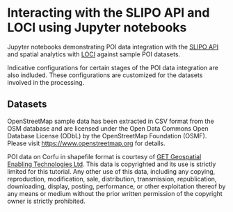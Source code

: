 # Interacting with the SLIPO API and LOCI using Jupyter notebooks

Jupyter notebooks demonstrating POI data integration with the [SLIPO API](https://app.dev.slipo.eu/docs/webapp-api/index.html) and spatial analytics with [LOCI](https://github.com/SLIPO-EU/loci) against sample POI datasets. 

Indicative configurations for certain stages of the POI data integration are also indluded. These configurations are customized for the datasets involved in the processing.

## Datasets

OpenStreetMap sample data has been extracted in CSV format from the OSM database and are licensed under the Open Data Commons Open Database License (ODbL) by the OpenStreetMap Foundation (OSMF). Please visit https://www.openstreetmap.org for details.

POI data on Corfu in shapefile format is courtesy of [GET Geospatial Enabling Technologies Ltd](http://www.get.gr). This data is copyrighted and its use is strictly limited for this tutorial. 
Any other use of this data, including any copying, reproduction, modification, sale, distribution, transmission, republication, downloading, display, posting, performance, or other exploitation thereof by any means or medium without the prior written permission of the copyright owner is strictly prohibited.
